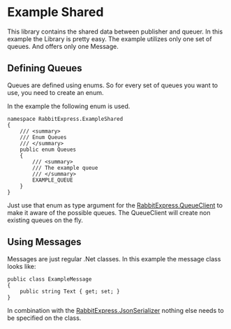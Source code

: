 # Example Shared

This library contains the shared data between publisher and queuer. In this example the Library is pretty easy. The example utilizes only one set of queues. And offers only one Message.

## Defining Queues

Queues are defined using enums. So for every set of queues you want to use, you need to create an enum.

In the example the following enum is used.

```c-sharp
namespace RabbitExpress.ExampleShared
{
    /// <summary>
    /// Enum Queues
    /// </summary>
    public enum Queues
    {
        /// <summary>
        /// The example queue
        /// </summary>
        EXAMPLE_QUEUE
    }
}
```

Just use that enum as type argument for the [RabbitExpress.QueueClient](../RabbitExpress/README.md) to make it aware of the possible queues. The QueueClient will create non existing queues on the fly.

## Using Messages

Messages are just regular .Net classes. In this example the message class looks like:

```c-sharp
public class ExampleMessage
{
    public string Text { get; set; }
}
```

In combination with the [RabbitExpress.JsonSerializer](../RabbitExpress.JsonSerializer/README.md) nothing else needs to be specified on the class.
